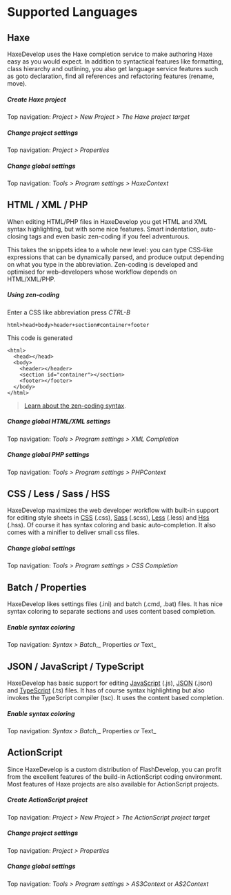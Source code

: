 # Supported Languages
  
<a name="haxe"></a>

## Haxe

HaxeDevelop uses the Haxe completion service to make authoring Haxe easy as you would expect. 
In addition to syntactical features like formatting, class hierarchy and outlining, 
you also get language service features such as goto declaration, find all references 
and refactoring features (rename, move).

##### Create Haxe project
Top navigation: _Project > New Project > The Haxe project target_

##### Change project settings
Top navigation: _Project > Properties_

##### Change global settings
Top navigation: _Tools > Program settings > HaxeContext_

<a name="html"></a>
<a name="xml"></a>
<a name="php"></a>

## HTML / XML / PHP

When editing HTML/PHP files in HaxeDevelop you get HTML and XML syntax highlighting, 
but with some nice features. Smart indentation, auto-closing tags and 
even basic zen-coding if you feel adventurous. 

This takes the snippets idea to a whole new level: 
you can type CSS-like expressions that can be dynamically parsed, and produce output depending
on what you type in the abbreviation. 
Zen-coding is developed and optimised for web-developers whose workflow depends on HTML/XML/PHP.

##### Using zen-coding

Enter a CSS like abbreviation press _<i class="fa fa-keyboard-o"></i> CTRL-B_

```
html>head+body>header+section#container+footer
```

This code is generated

    <html>
      <head></head>
      <body>
        <header></header>
        <section id="container"></section>
        <footer></footer>
      </body>
    </html>

> <a href="http://docs.emmet.io/abbreviations/syntax/">Learn about the zen-coding syntax</a>.

##### Change global HTML/XML settings

Top navigation: _Tools > Program settings > XML Completion_

##### Change global PHP settings

Top navigation: _Tools > Program settings > PHPContext_

<a name="css"></a>

## CSS / Less / Sass  / HSS

HaxeDevelop maximizes the web developer workflow with
built-in support for editing style sheets in 
<a href="https://developer.mozilla.org/en-US/docs/Web/CSS">CSS</a> (.css), 
<a href="http://sass-lang.com/">Sass</a> (.scss), 
<a href="http://lesscss.org/">Less</a> (.less) and 
<a href="https://github.com/ncannasse/hss">Hss</a> (.hss).
Of course it has syntax coloring and basic auto-completion.
It also comes with a minifier to deliver small css files.


##### Change global settings

Top navigation: _Tools > Program settings > CSS Completion_

<a name="batch"></a>

## Batch / Properties

HaxeDevelop likes settings files (.ini) and batch (.cmd, .bat) files. 
It has nice syntax coloring to separate sections and uses content based completion.

##### Enable syntax coloring

Top navigation: _Syntax > Batch_,_ Properties _or_ Text_

<a name="js"></a>
<a name="json"></a>
<a name="typescript"></a>

## JSON / JavaScript / TypeScript

HaxeDevelop has basic support for editing 
<a href="https://developer.mozilla.org/en/docs/Web/JavaScript">JavaScript</a> (.js), 
<a href="https://developer.mozilla.org/en-US/docs/Glossary/JSON">JSON</a> (.json) and 
<a href="http://www.typescriptlang.org/">TypeScript</a> (.ts) files.
It has of course syntax highlighting but also invokes the TypeScript compiler (tsc).
It uses the content based completion.

##### Enable syntax coloring

Top navigation: _Syntax > Batch_,_ Properties _or_ Text_

<a name="actionscript"></a>

## ActionScript

Since HaxeDevelop is a custom distribution of FlashDevelop, you can profit
from the excellent features of the build-in ActionScript coding environment. 
Most features of Haxe projects are also available for ActionScript projects.

##### Create ActionScript project

Top navigation: _Project > New Project > The ActionScript project target_

##### Change project settings

Top navigation: _Project > Properties_

##### Change global settings

Top navigation: _Tools > Program settings > AS3Context_ or _AS2Context_
